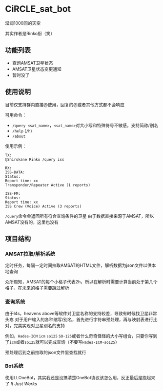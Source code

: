 # CiRCLE_sat_bot

湿润1000回的天空

其实作者是Rinko厨（笑）

## 功能列表

 - 查询AMSAT卫星状态
 - AMSAT卫星状态变更通知
 - 暂时没了

## 使用说明

目前仅支持群内直接@使用，回复的@或者其他方式都不会响应

可用命令：

 - `/query <sat_name>`，`<sat_name>`对大小写和特殊符号不敏感，支持简称/别名
 - `/help` (`/h`)
 - `/about`

使用示例：

```
TX:
@Shirokane Rinko /query iss

RX:
ISS-DATA:
Status:
Report time: xx
Transponder/Repeater Active (1 reports)

ISS-FM:
Status:
Report time: xx
ISS Crew (Voice) Active (3 reports)
```

`/query`命令会返回所有符合查询条件的卫星
由于数据直接来源于AMSAT，所以AMSAT没有的，这里也没有

## 项目结构

### AMSAT拉取/解析系统

定时任务，每隔一定时间拉取AMSAT的HTML文件，解析数据为json文件以供本地查询

众所周知，AMSAT的每个小格子代表2h，所以在解析时需要计算当前处于第几个格子，在未来的格子需要跳过解析

### 查询系统

由于l4s，heavens above等软件对卫星名称的支持较差，导致有时候找卫星非常头疼
对于用户输入的各种缩写/别名，首先进行字符串预处理，再与映射表进行比对，完美实现对卫星别名的支持

例如，`Hades-ICM` `icm` `so125` `SO-125`或者什么奇奇怪怪的大小写组合，只要你写到了`icm`或者`so125`就可以完成查询（不要写`Hades-ICM-so125`）

预处理后到之前拉取的json文件里查找就行

### Bot系统

使用LLOneBot，其实我还是没搞清楚OneBot协议该怎么用，反正最后是跑起来了
_It Just Works_
